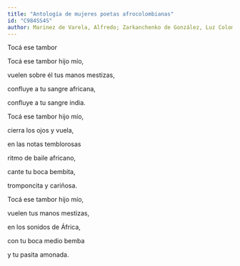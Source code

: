 ```yaml
---
title: "Antología de mujeres poetas afrocolombianas"
id: "C984SS4S"
author: Marinez de Varela, Alfredo; Zarkanchenko de González, Luz Colombia; Posada de Pupo, Elisa; Panchano, Lucrecia; Benet Robinson, Ofelia Margarita; Mina Díaz, Bertulia; Ramírez Nieva, María Teresa; Viveros Vigoya, Leida; Mina Díaz, Imelda; Grueso Romero, Mary; Posso Figueria, Amalia Lú; Mina Díaz, Ana Teresa; Valencia, Laura Victoria; Vélez, Turque; Chavarría Londoño, Hermilda; Cueto Mercado, Muris; Truque, Sonia Nadhezda; Sierra González, Lya; Zapata Pérez, Edelma; Castillo, Nila del Socorro; Truque, Yvonne América; Diago, Ruth Patricia; Corpus Stephens, Briceña; de la Torre Córdoba, Jenny; Adress Guzmán, Alexandra; Guerrero Muñoz, Clara; Duque Palacios, Sayly; Castillo Reina, Felipa Trifenia; Solarte Orejuela, Sonia
---
```

<div data-schema-version="6"><p>Tocá ese tambor</p> <p>Tocá ese tambor hijo mío,</p> <p>vuelen sobre él tus manos mestizas,</p> <p>confluye a tu sangre africana,</p> <p>confluye a tu sangre india.</p> <p>Tocá ese tambor hijo mío,</p> <p>cierra los ojos y vuela,</p> <p>en las notas temblorosas</p> <p>ritmo de baile africano,</p> <p>cante tu boca bembita,</p> <p>tromponcita y cariñosa.</p> <p>Tocá ese tambor hijo mío,</p> <p>vuelen tus manos mestizas,</p> <p>en los sonidos de África,</p> <p>con tu boca medio bemba</p> <p>y tu pasita amonada.</p> </div>